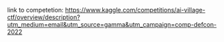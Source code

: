 link to competetion: https://www.kaggle.com/competitions/ai-village-ctf/overview/description?utm_medium=email&utm_source=gamma&utm_campaign=comp-defcon-2022
